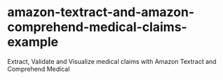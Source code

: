 # amazon-textract-and-amazon-comprehend-medical-claims-example
Extract, Validate and Visualize medical claims with Amazon Textract and Comprehend Medical
